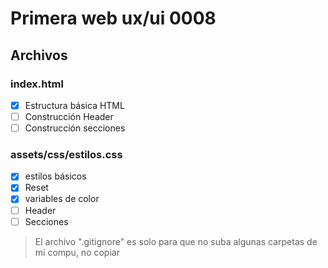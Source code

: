 # Primera web ux/ui 0008

## Archivos

### index.html
- [x] Estructura básica HTML
- [ ] Construcción Header
- [ ] Construcción secciones

### assets/css/estilos.css
- [x] estilos básicos
- [x] Reset
- [x] variables de color
- [ ] Header
- [ ] Secciones   

> El archivo ".gitignore" es solo para que no suba algunas carpetas de mi compu, no copiar
